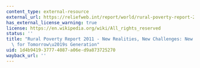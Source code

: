 ```yaml
---
content_type: external-resource
external_url: https://reliefweb.int/report/world/rural-poverty-report-2011-new-realities-new-challenges-new-opportunities-tomorrows
has_external_license_warning: true
license: https://en.wikipedia.org/wiki/All_rights_reserved
status: ''
title: "Rural Poverty Report 2011 - New Realities, New Challenges: New Opportunities\
  \ for Tomorrow\u2019s Generation"
uid: 1d4b9419-3777-4087-a06e-d9a873725270
wayback_url: ''
---
```

